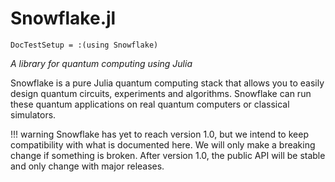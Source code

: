 # Snowflake.jl
```@meta
DocTestSetup = :(using Snowflake)
```
*A library for quantum computing using Julia*

Snowflake is a pure Julia quantum computing stack that allows you to easily design quantum circuits, experiments and algorithms. Snowflake can run these quantum applications on real quantum computers or classical simulators.

!!! warning
	Snowflake has yet to reach version 1.0, but we intend to keep compatibility with what is documented here. We will only make a breaking change if something is broken. After version 1.0, the public API will be stable and only change with major releases.
